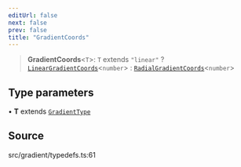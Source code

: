 ```yaml
---
editUrl: false
next: false
prev: false
title: "GradientCoords"
---
```


> **GradientCoords**\<`T`\>: `T` extends `"linear"` ? [`LinearGradientCoords`](LinearGradientCoords.md)\<`number`\> : [`RadialGradientCoords`](RadialGradientCoords.md)\<`number`\>

## Type parameters

• **T** extends [`GradientType`](GradientType.md)

## Source

src/gradient/typedefs.ts:61
